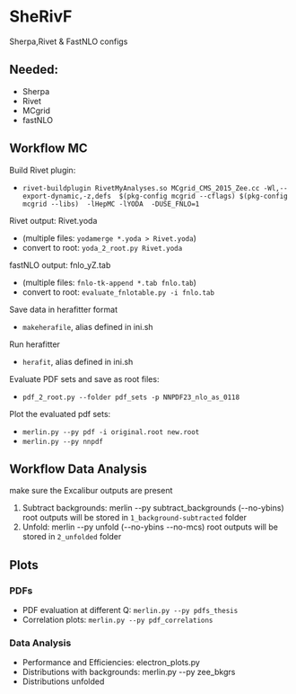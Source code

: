 # SheRivF
Sherpa,Rivet &amp; FastNLO configs


## Needed:
* Sherpa
* Rivet
* MCgrid
* fastNLO


## Workflow MC
Build Rivet plugin:
* `rivet-buildplugin RivetMyAnalyses.so MCgrid_CMS_2015_Zee.cc -Wl,--export-dynamic,-z,defs  $(pkg-config mcgrid --cflags) $(pkg-config mcgrid --libs)  -lHepMC -lYODA  -DUSE_FNLO=1`

Rivet output: Rivet.yoda
* (multiple files: `yodamerge *.yoda > Rivet.yoda`)
* convert to root: `yoda_2_root.py Rivet.yoda`

fastNLO output: fnlo_yZ.tab
* (multiple files: `fnlo-tk-append *.tab fnlo.tab`)
* convert to root: `evaluate_fnlotable.py -i fnlo.tab`


Save data in herafitter format
* `makeherafile`, alias defined in ini.sh

Run herafitter
* `herafit`, alias defined in ini.sh

Evaluate PDF sets and save as root files:
* `pdf_2_root.py --folder pdf_sets -p NNPDF23_nlo_as_0118`


Plot the evaluated pdf sets:
* `merlin.py --py pdf -i original.root new.root`
* `merlin.py --py nnpdf`

## Workflow Data Analysis
make sure the Excalibur outputs are present
1. Subtract backgrounds: merlin --py subtract_backgrounds (--no-ybins)
	root outputs will be stored in `1_background-subtracted` folder
2. Unfold: merlin --py unfold (--no-ybins --no-mcs)
	root outputs will be stored in `2_unfolded` folder




## Plots
### PDFs
* PDF evaluation at different Q: `merlin.py --py pdfs_thesis`
* Correlation plots: `merlin.py --py pdf_correlations`

### Data Analysis
* Performance and Efficiencies: electron_plots.py
* Distributions with backgrounds: merlin.py --py zee_bkgrs
* Distributions unfolded

